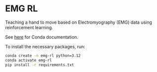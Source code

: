 # EMG RL

Teaching a hand to move based on Electromyography (EMG) data using reinforcement learning.

See [here](https://docs.conda.io/projects/conda/en/latest/user-guide/tasks/manage-environments.html#using-pip-in-an-environment) for Conda documentation.

To install the necessary packages, run:

```bash
conda create -n emg-rl python=3.12
conda activate emg-rl
pip install -r requirements.txt
```
